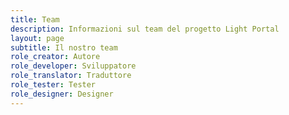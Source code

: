 ```yaml
---
title: Team
description: Informazioni sul team del progetto Light Portal
layout: page
subtitle: Il nostro team
role_creator: Autore
role_developer: Sviluppatore
role_translator: Traduttore
role_tester: Tester
role_designer: Designer
---
```


<script setup>
import {
  VPTeamPage,
  VPTeamPageTitle,
  VPTeamMembers
} from 'vitepress/theme'
import { useData } from "vitepress";

const { frontmatter } = useData();

const members = [
  {
    avatar: 'https://avatars.githubusercontent.com/u/229402?v=4',
    name: 'Bugo',
    title: `${frontmatter.value.role_creator} / ${frontmatter.value.role_developer} / ${frontmatter.value.role_translator}`,
  },
  {
    avatar: 'https://crowdin-static.downloads.crowdin.com/avatar/15819579/large/a8e3e03afa126e92b35748a56e806e8d_default.png',
    name: 'Panoulis64',
    title: `${frontmatter.value.role_translator} / ${frontmatter.value.role_tester}`,
  },
  {
    avatar: 'https://crowdin-static.downloads.crowdin.com/avatar/14671246/large/5de8c37d614a577459d5f577c78b7812.png',
    name: 'Darknico',
    title: `${frontmatter.value.role_translator}`,
  },
]
</script>

<VPTeamPage>
  <VPTeamPageTitle>
    <template #title></template>
  </VPTeamPageTitle>
  <VPTeamMembers
    :members="members"
  /></VPTeamPage>
